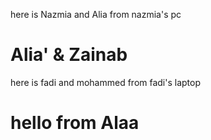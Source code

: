 here is Nazmia and Alia from nazmia's pc
# Alia' & Zainab
here is fadi and mohammed from fadi's laptop

# hello from Alaa 